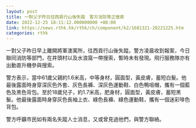 ```yaml
---
layout: post
title: 一對父子昨日往西貢行山後失蹤　警方消防等正搜索
date: 2022-12-25 18:11:12.000000000 +08:00
link: https://news.rthk.hk/rthk/ch/component/k2/1681321-20221225.htm
categories: rthk
---
```


一對父子昨日早上離開將軍澳寓所，往西貢行山後失蹤。警方凌晨收到報案，今日聯同消防等部門，在井頭村以及水浪窩一帶搜索，暫時未有發現。飛行服務隊亦有出動直升機參與搜索。

警方表示，當中61歲父親約1.6米高，中等身材，圓面型，黃皮膚，蓄短白髮。他最後露面時身穿深灰色外套、灰色長褲、深灰色運動鞋、白色鴨咀帽，攜有一個藍色及黑色背包。至於18歲兒子，約1.7米高，肥身材，圓面型，黃皮膚，蓄短黑髮。他最後露面時身穿灰色長袖上衣、綠色長褲、綠色運動鞋，攜有一個迷彩啡色背包。

警方呼籲巿民如有兩名失蹤人士消息，又或曾見過他們，與警方聯絡。
